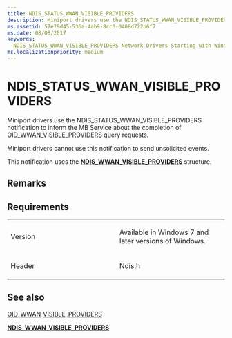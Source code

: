 ```yaml
---
title: NDIS_STATUS_WWAN_VISIBLE_PROVIDERS
description: Miniport drivers use the NDIS_STATUS_WWAN_VISIBLE_PROVIDERS notification to inform the MB Service about the completion of OID_WWAN_VISIBLE_PROVIDERS \ 160;query requests.
ms.assetid: 57e79d45-536a-4ab9-8cc0-0408d722b6f7
ms.date: 08/08/2017
keywords: 
 -NDIS_STATUS_WWAN_VISIBLE_PROVIDERS Network Drivers Starting with Windows Vista
ms.localizationpriority: medium
---
```


# NDIS\_STATUS\_WWAN\_VISIBLE\_PROVIDERS


Miniport drivers use the NDIS\_STATUS\_WWAN\_VISIBLE\_PROVIDERS notification to inform the MB Service about the completion of [OID\_WWAN\_VISIBLE\_PROVIDERS](oid-wwan-visible-providers.md) query requests.

Miniport drivers cannot use this notification to send unsolicited events.

This notification uses the [**NDIS\_WWAN\_VISIBLE\_PROVIDERS**](https://docs.microsoft.com/windows-hardware/drivers/ddi/content/ndiswwan/ns-ndiswwan-_ndis_wwan_visible_providers) structure.

Remarks
-------

Requirements
------------

<table>
<colgroup>
<col width="50%" />
<col width="50%" />
</colgroup>
<tbody>
<tr class="odd">
<td><p>Version</p></td>
<td><p>Available in Windows 7 and later versions of Windows.</p></td>
</tr>
<tr class="even">
<td><p>Header</p></td>
<td>Ndis.h</td>
</tr>
</tbody>
</table>

## See also


[OID\_WWAN\_VISIBLE\_PROVIDERS](oid-wwan-visible-providers.md)

[**NDIS\_WWAN\_VISIBLE\_PROVIDERS**](https://docs.microsoft.com/windows-hardware/drivers/ddi/content/ndiswwan/ns-ndiswwan-_ndis_wwan_visible_providers)

 

 




